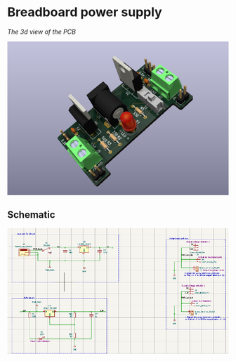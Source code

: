 # Breadboard power supply

*The 3d view of the PCB*

![](doc/breadboard_power_supply_3d.png)

## Schematic
![](doc/breadboard_power_supply_schematic.png)
